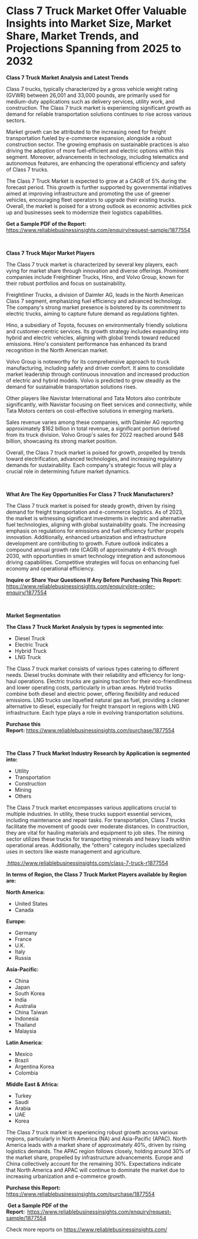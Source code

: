 <p><h1>Class 7 Truck Market Offer Valuable Insights into Market Size, Market Share, Market Trends, and Projections Spanning from 2025 to 2032</h1></p><p><strong>Class 7 Truck Market Analysis and Latest Trends</strong></p>
<p><p>Class 7 trucks, typically characterized by a gross vehicle weight rating (GVWR) between 26,001 and 33,000 pounds, are primarily used for medium-duty applications such as delivery services, utility work, and construction. The Class 7 truck market is experiencing significant growth as demand for reliable transportation solutions continues to rise across various sectors.</p><p>Market growth can be attributed to the increasing need for freight transportation fueled by e-commerce expansion, alongside a robust construction sector. The growing emphasis on sustainable practices is also driving the adoption of more fuel-efficient and electric options within this segment. Moreover, advancements in technology, including telematics and autonomous features, are enhancing the operational efficiency and safety of Class 7 trucks.</p><p>The Class 7 Truck Market is expected to grow at a CAGR of 5% during the forecast period. This growth is further supported by governmental initiatives aimed at improving infrastructure and promoting the use of greener vehicles, encouraging fleet operators to upgrade their existing trucks. Overall, the market is poised for a strong outlook as economic activities pick up and businesses seek to modernize their logistics capabilities.</p></p>
<p><strong>Get a Sample PDF of the Report:&nbsp;</strong> <a href="https://www.reliablebusinessinsights.com/enquiry/request-sample/1877554?utm_campaign=3148&utm_medium=2&utm_source=Github&utm_content=ia&utm_term=30032025&utm_id=class-7-truck">https://www.reliablebusinessinsights.com/enquiry/request-sample/1877554</a></p>
<p>&nbsp;</p>
<p><strong>Class 7 Truck Major Market Players</strong></p>
<p><p>The Class 7 truck market is characterized by several key players, each vying for market share through innovation and diverse offerings. Prominent companies include Freightliner Trucks, Hino, and Volvo Group, known for their robust portfolios and focus on sustainability.</p><p>Freightliner Trucks, a division of Daimler AG, leads in the North American Class 7 segment, emphasizing fuel efficiency and advanced technology. The company's strong market presence is bolstered by its commitment to electric trucks, aiming to capture future demand as regulations tighten.</p><p>Hino, a subsidiary of Toyota, focuses on environmentally friendly solutions and customer-centric services. Its growth strategy includes expanding into hybrid and electric vehicles, aligning with global trends toward reduced emissions. Hino's consistent performance has enhanced its brand recognition in the North American market.</p><p>Volvo Group is noteworthy for its comprehensive approach to truck manufacturing, including safety and driver comfort. It aims to consolidate market leadership through continuous innovation and increased production of electric and hybrid models. Volvo is predicted to grow steadily as the demand for sustainable transportation solutions rises.</p><p>Other players like Navistar International and Tata Motors also contribute significantly, with Navistar focusing on fleet services and connectivity, while Tata Motors centers on cost-effective solutions in emerging markets.</p><p>Sales revenue varies among these companies, with Daimler AG reporting approximately $162 billion in total revenue, a significant portion derived from its truck division. Volvo Group's sales for 2022 reached around $48 billion, showcasing its strong market position.</p><p>Overall, the Class 7 truck market is poised for growth, propelled by trends toward electrification, advanced technologies, and increasing regulatory demands for sustainability. Each company's strategic focus will play a crucial role in determining future market dynamics.</p></p>
<p>&nbsp;</p>
<p><strong>What Are The Key Opportunities For Class 7 Truck Manufacturers?</strong></p>
<p><p>The Class 7 truck market is poised for steady growth, driven by rising demand for freight transportation and e-commerce logistics. As of 2023, the market is witnessing significant investments in electric and alternative fuel technologies, aligning with global sustainability goals. The increasing emphasis on regulations for emissions and fuel efficiency further propels innovation. Additionally, enhanced urbanization and infrastructure development are contributing to growth. Future outlook indicates a compound annual growth rate (CAGR) of approximately 4-6% through 2030, with opportunities in smart technology integration and autonomous driving capabilities. Competitive strategies will focus on enhancing fuel economy and operational efficiency.</p></p>
<p><strong>Inquire or Share Your Questions If Any Before Purchasing This Report:</strong> <a href="https://www.reliablebusinessinsights.com/enquiry/pre-order-enquiry/1877554?utm_campaign=3148&utm_medium=2&utm_source=Github&utm_content=ia&utm_term=30032025&utm_id=class-7-truck">https://www.reliablebusinessinsights.com/enquiry/pre-order-enquiry/1877554</a></p>
<p>&nbsp;</p>
<p><strong>Market Segmentation</strong></p>
<p><strong>The Class 7 Truck Market Analysis by types is segmented into:</strong></p>
<p><ul><li>Diesel Truck</li><li>Electric Truck</li><li>Hybrid Truck</li><li>LNG Truck</li></ul></p>
<p><p>The Class 7 truck market consists of various types catering to different needs. Diesel trucks dominate with their reliability and efficiency for long-haul operations. Electric trucks are gaining traction for their eco-friendliness and lower operating costs, particularly in urban areas. Hybrid trucks combine both diesel and electric power, offering flexibility and reduced emissions. LNG trucks use liquefied natural gas as fuel, providing a cleaner alternative to diesel, especially for freight transport in regions with LNG infrastructure. Each type plays a role in evolving transportation solutions.</p></p>
<p><strong>Purchase this Report:&nbsp;</strong><a href="https://www.reliablebusinessinsights.com/purchase/1877554?utm_campaign=3148&utm_medium=2&utm_source=Github&utm_content=ia&utm_term=30032025&utm_id=class-7-truck">https://www.reliablebusinessinsights.com/purchase/1877554</a></p>
<p>&nbsp;</p>
<p><strong>The Class 7 Truck Market Industry Research by Application is segmented into:</strong></p>
<p><ul><li>Utility</li><li>Transportation</li><li>Construction</li><li>Mining</li><li>Others</li></ul></p>
<p><p>The Class 7 truck market encompasses various applications crucial to multiple industries. In utility, these trucks support essential services, including maintenance and repair tasks. For transportation, Class 7 trucks facilitate the movement of goods over moderate distances. In construction, they are vital for hauling materials and equipment to job sites. The mining sector utilizes these trucks for transporting minerals and heavy loads within operational areas. Additionally, the “others” category includes specialized uses in sectors like waste management and agriculture.</p></p>
<p><a href="https://www.reliablebusinessinsights.com/class-7-truck-r1877554?utm_campaign=3148&utm_medium=2&utm_source=Github&utm_content=ia&utm_term=30032025&utm_id=class-7-truck">&nbsp;https://www.reliablebusinessinsights.com/class-7-truck-r1877554</a></p>
<p><strong>In terms of Region, the Class 7 Truck Market Players available by Region are:</strong></p>
<p>
    <p> <strong> North America: </strong>
        <ul>
            <li>United States</li>
            <li>Canada</li>
        </ul>
        </p> 
    <p> <strong> Europe: </strong>
        <ul>
            <li>Germany</li>
            <li>France</li>
            <li>U.K.</li>
            <li>Italy</li>
            <li>Russia</li>
        </ul>
        </p> 
    <p> <strong> Asia-Pacific: </strong>
        <ul>
            <li>China</li>
            <li>Japan</li>
            <li>South Korea</li>
            <li>India</li>
            <li>Australia</li>
            <li>China Taiwan</li>
            <li>Indonesia</li>
            <li>Thailand</li>
            <li>Malaysia</li>
        </ul>
        </p> 
    <p> <strong> Latin America: </strong>
        <ul>
            <li>Mexico</li>
            <li>Brazil</li>
            <li>Argentina Korea</li>
            <li>Colombia</li>
        </ul>
        </p> 
    <p> <strong> Middle East & Africa: </strong>
        <ul>
            <li>Turkey</li>
            <li>Saudi</li>
            <li>Arabia</li>
            <li>UAE</li>
            <li>Korea</li>
        </ul>
    </p>
    </p>
<p><p>The Class 7 truck market is experiencing robust growth across various regions, particularly in North America (NA) and Asia-Pacific (APAC). North America leads with a market share of approximately 40%, driven by rising logistics demands. The APAC region follows closely, holding around 30% of the market share, propelled by infrastructure advancements. Europe and China collectively account for the remaining 30%. Expectations indicate that North America and APAC will continue to dominate the market due to increasing urbanization and e-commerce growth.</p></p>
<p><strong>Purchase this Report: </strong><a href="https://www.reliablebusinessinsights.com/purchase/1877554?utm_campaign=3148&utm_medium=2&utm_source=Github&utm_content=ia&utm_term=30032025&utm_id=class-7-truck">https://www.reliablebusinessinsights.com/purchase/1877554</a></p>
<p>&nbsp;<strong>Get a Sample PDF of the Report:&nbsp;&nbsp;</strong><a href="https://www.reliablebusinessinsights.com/enquiry/request-sample/1877554?utm_campaign=3148&utm_medium=2&utm_source=Github&utm_content=ia&utm_term=30032025&utm_id=class-7-truck">https://www.reliablebusinessinsights.com/enquiry/request-sample/1877554</a></p>
<p><strong></strong></p>
<p>Check more reports on <a href="https://www.reliablebusinessinsights.com/?utm_campaign=3148&utm_medium=2&utm_source=Github&utm_content=ia&utm_term=30032025&utm_id=class-7-truck">https://www.reliablebusinessinsights.com/</a></p>